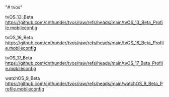 "# tvos" 


tvOS_13_Beta
https://github.com/cnthunder/tvos/raw/refs/heads/main/tvOS_13_Beta_Profile.mobileconfig

tvOS_16_Beta
https://github.com/cnthunder/tvos/raw/refs/heads/main/tvOS_16_Beta_Profile.mobileconfig

tvOS_17_Beta
https://github.com/cnthunder/tvos/raw/refs/heads/main/tvOS_17_Beta_Profile.mobileconfig

watchOS_9_Beta
https://github.com/cnthunder/tvos/raw/refs/heads/main/watchOS_9_Beta_Profile.mobileconfig
